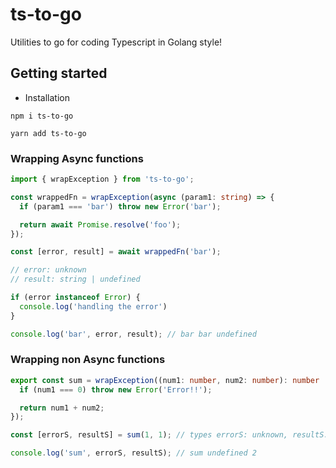 # ts-to-go

Utilities to go for coding Typescript in Golang style!

## Getting started

- Installation

```
npm i ts-to-go

yarn add ts-to-go
```

### Wrapping Async functions

```ts
import { wrapException } from 'ts-to-go';

const wrappedFn = wrapException(async (param1: string) => {
  if (param1 === 'bar') throw new Error('bar');

  return await Promise.resolve('foo');
});

const [error, result] = await wrappedFn('bar');

// error: unknown
// result: string | undefined

if (error instanceof Error) {
  console.log('handling the error')
}

console.log('bar', error, result); // bar bar undefined
```

### Wrapping non Async functions

```ts
export const sum = wrapException((num1: number, num2: number): number | undefined => {
  if (num1 === 0) throw new Error('Error!!');

  return num1 + num2;
});

const [errorS, resultS] = sum(1, 1); // types errorS: unknown, resultS: number | undefined

console.log('sum', errorS, resultS); // sum undefined 2
```